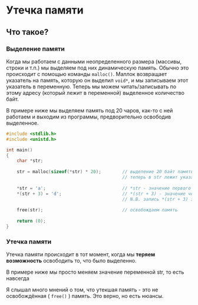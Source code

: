 # Утечка памяти

## Что такое?

### Выделение памяти

Когда мы работаем с данными неопределенного размера (массивы, строки и т.п.) мы выделяем под них динамическую память.
Обычно это происходит с помощью команды `malloc()`.
Маллок возвращает указатель на память, которую он выделил `void*`, и мы записываем этот указатель в переменную.
Теперь мы можем читать/записывать по этому адресу (который лежит в переменной) выделенное количество байт.

В примере ниже мы выделяем память под 20 чаров, как-то с ней работаем и выходим из программы, предворительно освободив выделенное.

```C
#include <stdlib.h>
#include <unistd.h>

int main()
{
    char *str;
    
    str = malloc(sizeof(*str) * 20);        // выделение 20 байт памяти под строку
                                            // теперь в str лежит указатель на эту память
                                     
    *str = 'a';                             // *str - значение первого (нулевого) байта из этой памяти
    *(str + 3) = 'd';                       // *(str + 3) - значение четвертого (третьего) байта и т.д.
                                            // N.B. запись *(str + 3) эквивалентна str[3]
    
    free(str);                              // освобождаем память
    
    return (0);
}

```

### Утечка памяти

Утечка памяти происходит в тот момент, когда мы **теряем возможность** освободить то, что было выделенно.

В примере ниже мы просто меняем значение переменной str, то есть навсегда 


Я слышал много мнений о том, что утекшая память - это не освобождённая ( `free()` ) память. Это верно, но есть нюансы. 
